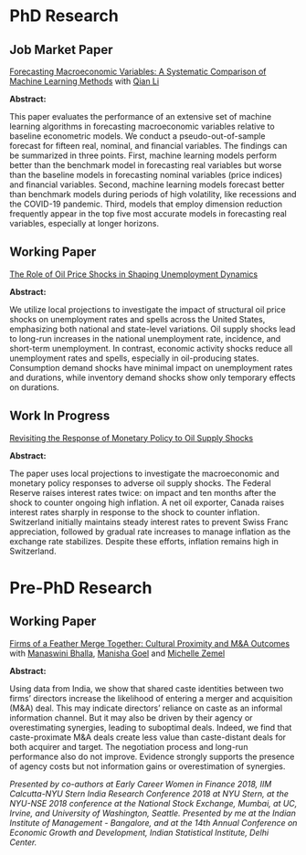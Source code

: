 # PhD Research

## Job Market Paper

[Forecasting Macroeconomic Variables: A Systematic Comparison of Machine Learning Methods](/uploads/Konduri_JMP.pdf) with [Qian Li](https://www.linkedin.com/in/qian-li-147a40b3)

**Abstract:** 

This paper evaluates the performance of an extensive set of machine learning algorithms in forecasting macroeconomic variables relative to baseline econometric models. We conduct a pseudo-out-of-sample forecast for fifteen real, nominal, and financial variables. The findings can be summarized in three points. First, machine learning models perform better than the benchmark model in forecasting real variables but worse than the baseline models in forecasting nominal variables (price indices) and financial variables. Second, machine learning models forecast better than benchmark models during periods of high volatility, like recessions and the COVID-19 pandemic. Third, models that employ dimension reduction frequently appear in the top five most accurate models in forecasting real variables, especially at longer horizons.

## Working Paper

[The Role of Oil Price Shocks in Shaping Unemployment Dynamics](/uploads/Chap_Unemployment_WP.pdf)

**Abstract:** 

We utilize local projections to investigate the impact of structural oil price shocks on unemployment rates and spells across the United States, emphasizing both national and state-level variations. Oil supply shocks lead to long-run increases in the national unemployment rate, incidence, and short-term unemployment. In contrast, economic activity shocks reduce all unemployment rates and spells, especially in oil-producing states. Consumption demand shocks have minimal impact on unemployment rates and durations, while inventory demand shocks show only temporary effects on durations.

## Work In Progress

[Revisiting the Response of Monetary Policy to Oil Supply Shocks](/uploads/Chapter_MP_WP.pdf)

**Abstract:** 

The paper uses local projections to investigate the macroeconomic and monetary policy responses to adverse oil supply shocks. The Federal Reserve raises interest rates twice: on impact and ten months after the shock to counter ongoing high inflation. A net oil exporter, Canada raises interest rates sharply in response to the shock to counter inflation. Switzerland initially maintains steady interest rates to prevent Swiss Franc appreciation, followed by gradual rate increases to manage inflation as the exchange rate stabilizes. Despite these efforts, inflation remains high in Switzerland.

# Pre-PhD Research

## Working Paper

[Firms of a Feather Merge Together: Cultural Proximity and M&A Outcomes](/uploads/mna_paper.pdf) with [Manaswini Bhalla](https://manaswinibhalla.weebly.com/), [Manisha Goel](http://manishagoel.weebly.com/) and [Michelle Zemel](https://research.pomona.edu/michelle-zemel/)

**Abstract:** 

Using data from India, we show that shared caste identities between two firms’ directors increase the likelihood of entering a merger and acquisition (M&A) deal. This may indicate directors’ reliance on caste as an informal information channel. But it may also be driven by their agency or overestimating synergies, leading to suboptimal deals. Indeed, we find that caste-proximate M&A deals create less value than caste-distant deals for both acquirer and target. The negotiation process and long-run performance also do not improve. Evidence strongly supports the presence of agency costs but not information gains or overestimation of synergies. 

_Presented by co-authors at Early Career Women in Finance 2018, IIM Calcutta-NYU Stern India Research Conference 2018 at NYU Stern, at the NYU-NSE 2018 conference at the National Stock Exchange, Mumbai, at UC, Irvine, and University of Washington, Seattle. Presented by me at the Indian Institute of Management - Bangalore, and at the 14th Annual Conference on Economic Growth and Development, Indian Statistical Institute, Delhi Center._
